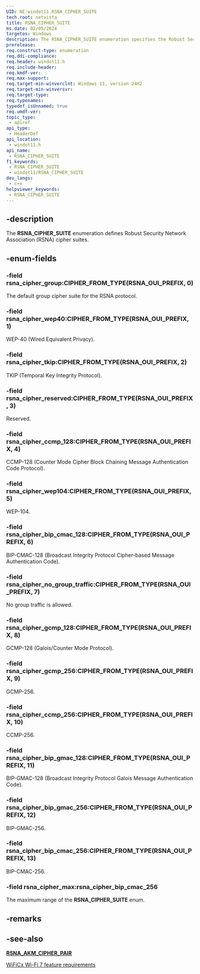 ```yaml
---
UID: NE:windot11.RSNA_CIPHER_SUITE
tech.root: netvista
title: RSNA_CIPHER_SUITE
ms.date: 02/05/2024
targetos: Windows
description: The RSNA_CIPHER_SUITE enumeration specifies the Robust Security Network Association (RSNA) cipher suites.
prerelease: 
req.construct-type: enumeration
req.ddi-compliance: 
req.header: windot11.h
req.include-header: 
req.kmdf-ver: 
req.max-support: 
req.target-min-winverclnt: Windows 11, version 24H2
req.target-min-winversvr: 
req.target-type: 
req.typenames: 
typedef_isUnnamed: true
req.umdf-ver: 
topic_type:
 - apiref
api_type:
 - HeaderDef
api_location:
 - windot11.h
api_name:
 - RSNA_CIPHER_SUITE
f1_keywords:
 - RSNA_CIPHER_SUITE
 - windot11/RSNA_CIPHER_SUITE
dev_langs:
 - c++
helpviewer_keywords:
 - RSNA_CIPHER_SUITE
---
```


## -description

The **RSNA_CIPHER_SUITE** enumeration defines Robust Security Network Association (RSNA) cipher suites.

## -enum-fields

### -field rsna_cipher_group:CIPHER_FROM_TYPE(RSNA_OUI_PREFIX, 0)

The default group cipher suite for the RSNA protocol.

### -field rsna_cipher_wep40:CIPHER_FROM_TYPE(RSNA_OUI_PREFIX, 1)

WEP-40 (Wired Equivalent Privacy).

### -field rsna_cipher_tkip:CIPHER_FROM_TYPE(RSNA_OUI_PREFIX, 2)

TKIP (Temporal Key Integrity Protocol).

### -field rsna_cipher_reserved:CIPHER_FROM_TYPE(RSNA_OUI_PREFIX, 3)

Reserved.

### -field rsna_cipher_ccmp_128:CIPHER_FROM_TYPE(RSNA_OUI_PREFIX, 4)

CCMP-128 (Counter Mode Cipher Block Chaining Message Authentication Code Protocol).

### -field rsna_cipher_wep104:CIPHER_FROM_TYPE(RSNA_OUI_PREFIX, 5)

WEP-104.

### -field rsna_cipher_bip_cmac_128:CIPHER_FROM_TYPE(RSNA_OUI_PREFIX, 6)

BIP-CMAC-128 (Broadcast Integrity Protocol Cipher-based Message Authentication Code).

### -field rsna_cipher_no_group_traffic:CIPHER_FROM_TYPE(RSNA_OUI_PREFIX, 7)

No group traffic is allowed.

### -field rsna_cipher_gcmp_128:CIPHER_FROM_TYPE(RSNA_OUI_PREFIX, 8)

GCMP-128 (Galois/Counter Mode Protocol).

### -field rsna_cipher_gcmp_256:CIPHER_FROM_TYPE(RSNA_OUI_PREFIX, 9)

GCMP-256.

### -field rsna_cipher_ccmp_256:CIPHER_FROM_TYPE(RSNA_OUI_PREFIX, 10)

CCMP-256.

### -field rsna_cipher_bip_gmac_128:CIPHER_FROM_TYPE(RSNA_OUI_PREFIX, 11)

BIP-GMAC-128 (Broadcast Integrity Protocol Galois Message Authentication Code).

### -field rsna_cipher_bip_gmac_256:CIPHER_FROM_TYPE(RSNA_OUI_PREFIX, 12)

BIP-GMAC-256.

### -field rsna_cipher_bip_cmac_256:CIPHER_FROM_TYPE(RSNA_OUI_PREFIX, 13)

BIP-CMAC-256.

### -field rsna_cipher_max:rsna_cipher_bip_cmac_256

The maximum range of the **RSNA_CIPHER_SUITE** enum.


## -remarks

## -see-also

[**RSNA_AKM_CIPHER_PAIR**](ns-windot11-rsna_akm_cipher_pair.md)

[WiFiCx Wi-Fi 7 feature requirements](/windows-hardware/drivers/netcx/wificx-wi-fi-7)